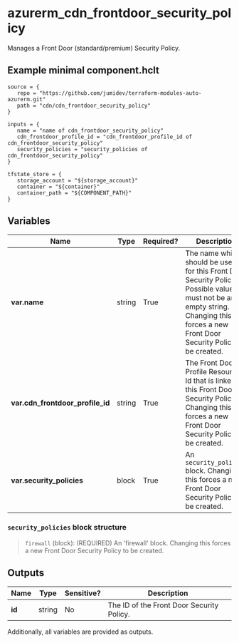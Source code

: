# azurerm_cdn_frontdoor_security_policy

Manages a Front Door (standard/premium) Security Policy.

## Example minimal component.hclt

```hcl
source = {
   repo = "https://github.com/jumidev/terraform-modules-auto-azurerm.git" 
   path = "cdn/cdn_frontdoor_security_policy" 
}

inputs = {
   name = "name of cdn_frontdoor_security_policy" 
   cdn_frontdoor_profile_id = "cdn_frontdoor_profile_id of cdn_frontdoor_security_policy" 
   security_policies = "security_policies of cdn_frontdoor_security_policy" 
}

tfstate_store = {
   storage_account = "${storage_account}" 
   container = "${container}" 
   container_path = "${COMPONENT_PATH}" 
}

```

## Variables

| Name | Type | Required? |  Description |
| ---- | ---- | --------- |  ----------- |
| **var.name** | string | True | The name which should be used for this Front Door Security Policy. Possible values must not be an empty string. Changing this forces a new Front Door Security Policy to be created. | 
| **var.cdn_frontdoor_profile_id** | string | True | The Front Door Profile Resource Id that is linked to this Front Door Security Policy. Changing this forces a new Front Door Security Policy to be created. | 
| **var.security_policies** | block | True | An `security_policies` block. Changing this forces a new Front Door Security Policy to be created. | 

### `security_policies` block structure

>`firewall` (block): (REQUIRED) An 'firewall' block. Changing this forces a new Front Door Security Policy to be created.



## Outputs

| Name | Type | Sensitive? | Description |
| ---- | ---- | --------- | --------- |
| **id** | string | No  | The ID of the Front Door Security Policy. | 

Additionally, all variables are provided as outputs.
